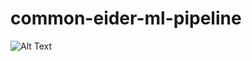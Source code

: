 # common-eider-ml-pipeline


![Alt Text](https://github.com/lindsayveazey/common-eider-ml-pipeline/blob/main/150620AA_clip.gif?raw=true)

